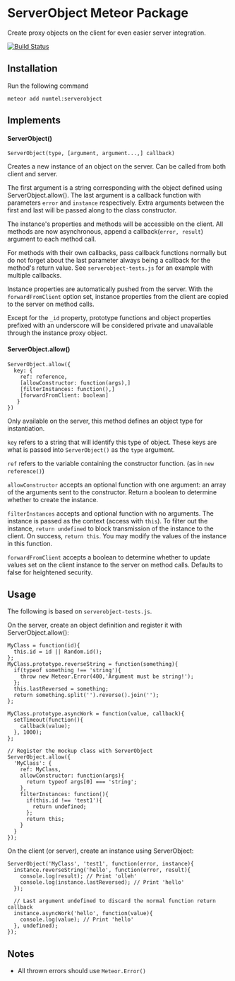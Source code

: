 # ServerObject Meteor Package

Create proxy objects on the client for even easier server integration.

[![Build Status](https://travis-ci.org/numtel/serverobject.svg?branch=master)](https://travis-ci.org/numtel/serverobject)

## Installation

Run the following command

    meteor add numtel:serverobject

## Implements

#### ServerObject()

    ServerObject(type, [argument, argument...,] callback)

Creates a new instance of an object on the server. 
Can be called from both client and server.

The first argument is a string corresponding with the object defined using ServerObject.allow().
The last argument is a callback function with parameters `error` and `instance` respectively.
Extra arguments between the first and last will be passed along to the class constructor.

The instance's properties and methods will be accessible on the client. 
All methods are now asynchronous, append a callback(`error, result`) argument to each method call.

For methods with their own callbacks, pass callback functions normally but do not forget about the last parameter always being a callback for the method's return value. See `serverobject-tests.js` for an example with multiple callbacks.

Instance properties are automatically pushed from the server.
With the `forwardFromClient` option set, instance properties from the client are copied to the server on method calls.

Except for the `_id` property, prototype functions and object properties prefixed with an underscore will be considered private and unavailable through the instance proxy object.

#### ServerObject.allow()

    ServerObject.allow({
      key: {
        ref: reference, 
        [allowConstructor: function(args),]
        [filterInstances: function(),]
        [forwardFromClient: boolean]
       }
    })

Only available on the server, this method defines an object type for instantiation.

`key` refers to a string that will identify this type of object. These keys are what is passed into `ServerObject()` as the `type` argument.

`ref` refers to the variable containing the constructor function. (as in `new reference()`)

`allowConstructor` accepts an optional function with one argument: an array of the arguments sent to the constructor. Return a boolean to determine whether to create the instance.

`filterInstances` accepts and optional function with no arguments. The instance is passed as the context (access with `this`). To filter out the instance, `return undefined` to block transmission of the instance to the client. On success, `return this`. You may modify the values of the instance in this function.

`forwardFromClient` accepts a boolean to determine whether to update values set on the client instance to the server on method calls. Defaults to false for heightened security.

## Usage

The following is based on `serverobject-tests.js`.

On the server, create an object definition and register it with ServerObject.allow():

    MyClass = function(id){
      this.id = id || Random.id();
    };
    MyClass.prototype.reverseString = function(something){
      if(typeof something !== 'string'){
        throw new Meteor.Error(400,'Argument must be string!');
      };
      this.lastReversed = something;
      return something.split('').reverse().join('');
    };

    MyClass.prototype.asyncWork = function(value, callback){
      setTimeout(function(){
        callback(value);
      }, 1000);
    };

    // Register the mockup class with ServerObject
    ServerObject.allow({
      'MyClass': {
        ref: MyClass,
        allowConstructor: function(args){
          return typeof args[0] === 'string';
        },
        filterInstances: function(){
          if(this.id !== 'test1'){
            return undefined;
          };
          return this;
        }
      }
    });


On the client (or server), create an instance using ServerObject:

    ServerObject('MyClass', 'test1', function(error, instance){
      instance.reverseString('hello', function(error, result){
        console.log(result); // Print 'olleh'
        console.log(instance.lastReversed); // Print 'hello'
      });

      // Last argument undefined to discard the normal function return callback
      instance.asyncWork('hello', function(value){
        console.log(value); // Print 'hello'
      }, undefined);
    });

## Notes

* All thrown errors should use `Meteor.Error()`
